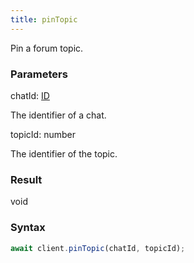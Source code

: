 ```yaml
---
title: pinTopic
---
```


Pin a forum topic.


### Parameters 

<div class="flex flex-col gap-3"><div><div class="font-mono" id="p_chatId" data-anchor><span class="font-bold">chatId</span><span class="opacity-50">:</span> <a href="/gh/types/id"  >ID</a></div><div class="pl-3"><div class="no-margin">

The identifier of a chat.

</div></div></div><div><div class="font-mono" id="p_topicId" data-anchor><span class="font-bold">topicId</span><span class="opacity-50">:</span> <span>number</span></div><div class="pl-3"><div class="no-margin">

The identifier of the topic.

</div></div></div></div>

### Result 

<div class="font-mono"><span>void</span></div>

### Syntax

```ts
await client.pinTopic(chatId, topicId);
```



